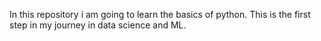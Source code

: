 In this repository i am going to learn the basics of python. This is the first step in my journey in data science and ML.